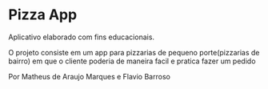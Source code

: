 # Pizza App

Aplicativo elaborado com fins educacionais.

O projeto consiste em um app para pizzarias de pequeno porte(pizzarias de bairro) em que o cliente poderia de maneira facil e pratica fazer um pedido

Por Matheus de Araujo Marques e Flavio Barroso
